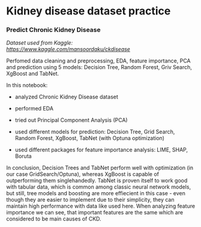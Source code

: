 # Kidney disease dataset practice
### Predict Chronic Kidney Disease

*Dataset used from Kaggle: https://www.kaggle.com/mansoordaku/ckdisease*

Perfomed data cleaning and preprocessing, EDA, feature importance, PCA and prediction using 5 models: Decision Tree, Random Forest, Griv Search, XgBoost and TabNet.

In this notebook:

- analyzed Chronic Kidney Disease dataset

- performed EDA

- tried out Principal Component Analysis (PCA)

- used different models for prediction: Decision Tree, Grid Search, Random Forest, XgBoost, TabNet (with Optuna optimization)

- used different packages for feature importance analysis: LIME, SHAP, Boruta

In conclusion, Decision Trees and TabNet perform well with optimization (in our case GridSearch/Optuna), whereas XgBoost is capable of outperforming them singlehandedly. TabNet is proven itself to work good with tabular data, which is common among classic neural network models, but still, tree models and boosting are more effiecient in this case - even though they are easier to implement due to their simplicity, they can maintain high performance with data like used here. When analyzing feature importance we can see, that important features are the same which are considered to be main causes of CKD.
